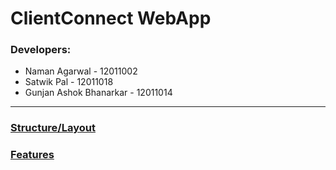 # ClientConnect WebApp

### Developers: 
- Naman Agarwal - 12011002
- Satwik Pal - 12011018
- Gunjan Ashok Bhanarkar - 12011014

<hr/>

### [Structure/Layout](https://whimsical.com/dashboard-T2mD7gr7upD41YkyP6ajfK)

### [Features](https://jamboard.google.com/d/1tFnB9DBgBL9LCr4PE5kdEYbp8BOh8XFJlj8HwfWsZco/viewer?f=0)
